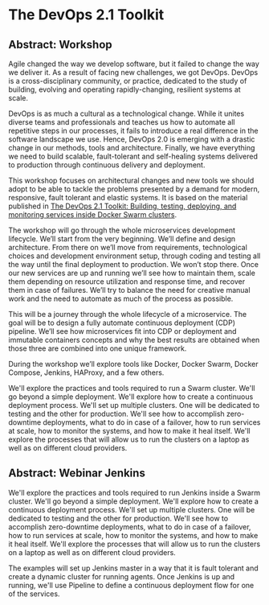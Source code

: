 The DevOps 2.1 Toolkit
======================

Abstract: Workshop
------------------

Agile changed the way we develop software, but it failed to change the way we deliver it. As a result of facing new challenges, we got DevOps. DevOps is a cross-disciplinary community, or practice, dedicated to the study of building, evolving and operating rapidly-changing, resilient systems at scale.

DevOps is as much a cultural as a technological change. While it unites diverse teams and professionals and teaches us how to automate all repetitive steps in our processes, it fails to introduce a real difference in the software landscape we use. Hence, DevOps 2.0 is emerging with a drastic change in our methods, tools and architecture. Finally, we have everything we need to build scalable, fault-tolerant and self-healing systems delivered to production through continuous delivery and deployment.

This workshop focuses on architectural changes and new tools we should adopt to be able to tackle the problems presented by a demand for modern, responsive, fault tolerant and elastic systems. It is based on the material published in [The DevOps 2.1 Toolkit: Building, testing, deploying, and monitoring services inside Docker Swarm clusters](https://leanpub.com/the-devops-2-1-toolkit).

The workshop will go through the whole microservices development lifecycle. We’ll start from the very beginning. We’ll define and design architecture. From there on we’ll move from requirements, technological choices and development environment setup, through coding and testing all the way until the final deployment to production. We won’t stop there. Once our new services are up and running we’ll see how to maintain them, scale them depending on resource utilization and response time, and recover them in case of failures. We’ll try to balance the need for creative manual work and the need to automate as much of the process as possible.

This will be a journey through the whole lifecycle of a microservice. The goal will be to design a fully automate continuous deployment (CDP) pipeline. We’ll see how microservices fit into CDP or deployment and immutable containers concepts and why the best results are obtained when those three are combined into one unique framework.

During the workshop we’ll explore tools like Docker, Docker Swarm, Docker Compose, Jenkins, HAProxy, and a few others.

We'll explore the practices and tools required to run a Swarm cluster. We'll go beyond a simple deployment. We'll explore how to create a continuous deployment process. We'll set up multiple clusters. One will be dedicated to testing and the other for production. We'll see how to accomplish zero-downtime deployments, what to do in case of a failover, how to run services at scale, how to monitor the systems, and how to make it heal itself. We'll explore the processes that will allow us to run the clusters on a laptop as well as on different cloud providers.

Abstract: Webinar Jenkins
-------------------------

We'll explore the practices and tools required to run Jenkins inside a Swarm cluster. We'll go beyond a simple deployment. We'll explore how to create a continuous deployment process. We'll set up multiple clusters. One will be dedicated to testing and the other for production. We'll see how to accomplish zero-downtime deployments, what to do in case of a failover, how to run services at scale, how to monitor the systems, and how to make it heal itself. We'll explore the processes that will allow us to run the clusters on a laptop as well as on different cloud providers.

The examples will set up Jenkins master in a way that it is fault tolerant and create a dynamic cluster for running agents. Once Jenkins is up and running, we'll use Pipeline to define a continuous deployment flow for one of the services.
